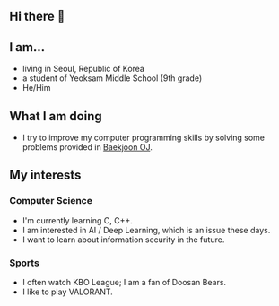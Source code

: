 ## Hi there 👋

## I am...

 - living in Seoul, Republic of Korea
 - a student of Yeoksam Middle School (9th grade)
 - He/Him

## What I am doing

 - I try to improve my computer programming skills by solving some problems provided in [Baekjoon OJ](http://acmicpc.net).

## My interests

### Computer Science

 - I'm currently learning C, C++.
 - I am interested in AI / Deep Learning, which is an issue these days.
 - I want to learn about information security in the future.

### Sports

 - I often watch KBO League; I am a fan of Doosan Bears.
 - I like to play VALORANT.



<!--
**yeonho1/yeonho1** is a ✨ _special_ ✨ repository because its `README.md` (this file) appears on your GitHub profile.

Here are some ideas to get you started:

- 🔭 I’m currently working on ...
- 🌱 I’m currently learning ...
- 👯 I’m looking to collaborate on ...
- 🤔 I’m looking for help with ...
- 💬 Ask me about ...
- 📫 How to reach me: ...
- 😄 Pronouns: ...
- ⚡ Fun fact: ...
-->
